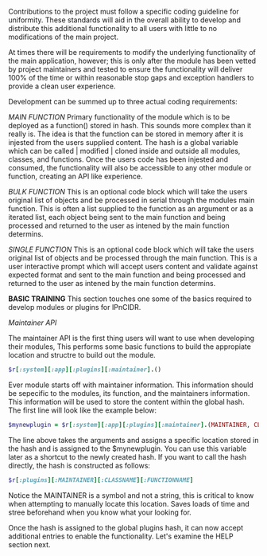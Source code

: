 Contributions to the project must follow a specific coding guideline for uniformity. These standards will aid in the overall
ability to develop and distribute this additional functionality to all users with little to no modifications of the main project.

At times there will be requirements to modify the underlying functionality of the main application, however; this is only after
the module has been vetted by project maintainers and tested to ensure the functionality will deliver 100% of the time or within reasonable
stop gaps and exception handlers to provide a clean user experience.

Development can be summed up to three actual coding requirements:

_MAIN FUNCTION_
Primary functionality of the module which is to be deployed as a function() stored in hash. This sounds more complex than it really is.
The idea is that the function can be stored in memory after it is injested from the users supplied content. The hash is a global 
variable which can be called | modified | cloned inside and outside all modules, classes, and functions. Once the users code has been
injested and consumed, the functionality will also be accessible to any other module or function, creating an API like experience.

_BULK FUNCTION_
This is an optional code block which will take the users original list of objects and be processed in serial through the modules
main function. This is often a list supplied to the function as an argument or as a iterated list, each object being sent to the
main function and being processed and returned to the user as intened by the main function determins.

_SINGLE FUNCTION_
This is an optional code block which will take the users original list of objects and be processed through the main function.
This is a user interactive prompt which will accept users content and validate against expected format and sent to the
main function and being processed and returned to the user as intened by the main function determins.

**BASIC TRAINING**
This section touches one some of the basics required to develop modules or plugins for IPnCIDR.

_Maintainer API_

The maintainer API is the first thing users will want to use when developing their modules, This performs some basic functions
to build the appropiate location and structre to build out the module.
```ruby
$r[:system][:app][:plugins][:maintainer].()
```

Ever module starts off with maintainer information. This information should be sepecific to the modules, its function, and the maintainers
information. This information will be used to store the content within the global hash. The first line will look like the example below:

```ruby
$mynewplugin = $r[:system][:app][:plugins][:maintainer].(MAINTAINER, CLASSNAME, FUNCTIONNAME)
```

The line above takes the arguments and assigns a specific location stored in the hash and is assigned to the $mynewplugin. You can 
use this variable later as a shortcut to the newly created hash. If you want to call the hash directly, the hash is constructed as follows:

```ruby
$r[:plugins][:MAINTAINER][:CLASSNAME][:FUNCTIONNAME]
```

Notice the MAINTAINER is a symbol and not a string, this is critical to know when attempting to manually locate this location. Saves
loads of time and stree beforehand when you know what your looking for.

Once the hash is assigned to the global plugins hash, it can now accept additional entries to enable the functionality. Let's examine
the HELP section next.

